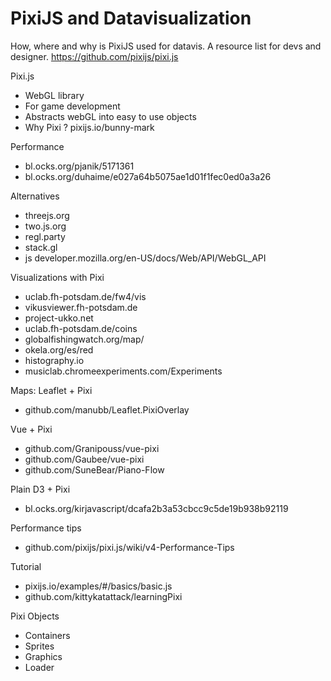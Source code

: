 # PixiJS and Datavisualization
How, where and why is PixiJS used for datavis. A resource list for devs and designer.
https://github.com/pixijs/pixi.js

Pixi.js
- WebGL library
- For game development
- Abstracts webGL into easy to use objects
- Why Pixi ? pixijs.io/bunny-mark

Performance
- bl.ocks.org/pjanik/5171361
- bl.ocks.org/duhaime/e027a64b5075ae1d01f1fec0ed0a3a26

Alternatives
- threejs.org
- two.js.org
- regl.party
- stack.gl
- js developer.mozilla.org/en-US/docs/Web/API/WebGL_API

Visualizations with Pixi
- uclab.fh-potsdam.de/fw4/vis 
- vikusviewer.fh-potsdam.de
- project-ukko.net
- uclab.fh-potsdam.de/coins
- globalfishingwatch.org/map/
- okela.org/es/red
- histography.io
- musiclab.chromeexperiments.com/Experiments

Maps: Leaflet + Pixi
- github.com/manubb/Leaflet.PixiOverlay

Vue + Pixi
- github.com/Granipouss/vue-pixi
- github.com/Gaubee/vue-pixi
- github.com/SuneBear/Piano-Flow

Plain D3 + Pixi
- bl.ocks.org/kirjavascript/dcafa2b3a53cbcc9c5de19b938b92119

Performance tips
- github.com/pixijs/pixi.js/wiki/v4-Performance-Tips

Tutorial
- pixijs.io/examples/#/basics/basic.js
- github.com/kittykatattack/learningPixi

Pixi Objects
- Containers
- Sprites
- Graphics
- Loader
